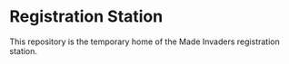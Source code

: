 # Registration Station

This repository is the temporary home of the Made Invaders registration
station.
